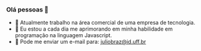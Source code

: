 ### Olá pessoas 👋



- 🔭 Atualmente trabalho na área comercial de uma empresa de tecnologia.
- 🌱 Eu estou a cada dia me aprimorando em minha habilidade em programação na linguagem Javascript.
- 📨 Pode me enviar um e-mail para: juliobraz@id.uff.br
